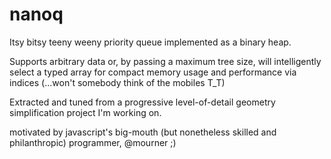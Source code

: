 
# nanoq

Itsy bitsy teeny weeny priority queue implemented as a binary heap.

Supports arbitrary data or, by passing a maximum tree size, will intelligently select a typed array for compact memory usage and performance via indices (...won't somebody think of the mobiles T_T)

Extracted and tuned from a progressive level-of-detail geometry simplification project I'm working on.

motivated by javascript's big-mouth (but nonetheless skilled and philanthropic) programmer, @mourner ;)
